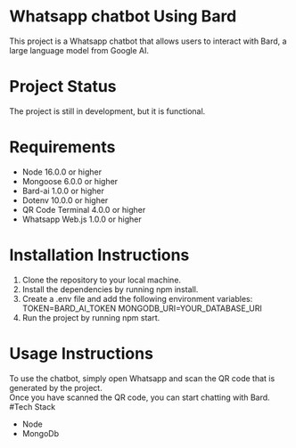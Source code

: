 # Whatsapp chatbot Using Bard
This project is a Whatsapp chatbot that allows users to interact with Bard, a large language model from Google AI. 
# Project Status
The project is still in development, but it is functional.
# Requirements
* Node 16.0.0 or higher
* Mongoose 6.0.0 or higher
* Bard-ai 1.0.0 or higher
* Dotenv 10.0.0 or higher
* QR Code Terminal 4.0.0 or higher
* Whatsapp Web.js 1.0.0 or higher
# Installation Instructions
1. Clone the repository to your local machine.
2. Install the dependencies by running npm install.
3. Create a .env file and add the following environment variables:
TOKEN=BARD_AI_TOKEN
MONGODB_URI=YOUR_DATABASE_URI
5. Run the project by running npm start.
# Usage Instructions
To use the chatbot, simply open Whatsapp and scan the QR code that is generated by the project. <br> Once you have scanned the QR code, you can start chatting with Bard.
#Tech Stack
* Node
* MongoDb
